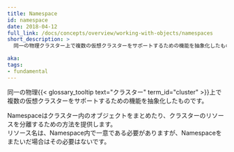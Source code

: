 ```yaml
---
title: Namespace
id: namespace
date: 2018-04-12
full_link: /docs/concepts/overview/working-with-objects/namespaces
short_description: >
  同一の物理クラスター上で複数の仮想クラスターをサポートするための機能を抽象化したものです。

aka: 
tags:
- fundamental
---
```

 同一の物理{{< glossary_tooltip text="クラスター" term_id="cluster" >}}上で複数の仮想クラスターをサポートするための機能を抽象化したものです。

<!--more--> 

Namespaceはクラスター内のオブジェクトをまとめたり、クラスターのリソースを分離するための方法を提供します。  
リソース名は、Namespace内で一意である必要がありますが、Namespaceをまたいだ場合はその必要はないです。

